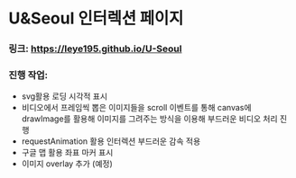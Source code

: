 # U&Seoul 인터렉션 페이지

### 링크: https://leye195.github.io/U-Seoul

### 진행 작업:

- svg활용 로딩 시각적 표시
- 비디오에서 프레임씩 뽑은 이미지들을 scroll 이벤트를 통해 canvas에 drawImage를 활용해 이미지를 그려주는 방식을 이용해 부드러운 비디오 처리 진행
- requestAnimation 활용 인터렉션 부드러운 감속 적용
- 구글 맵 활용 좌표 마커 표시
- 이미지 overlay 추가 (예정)
